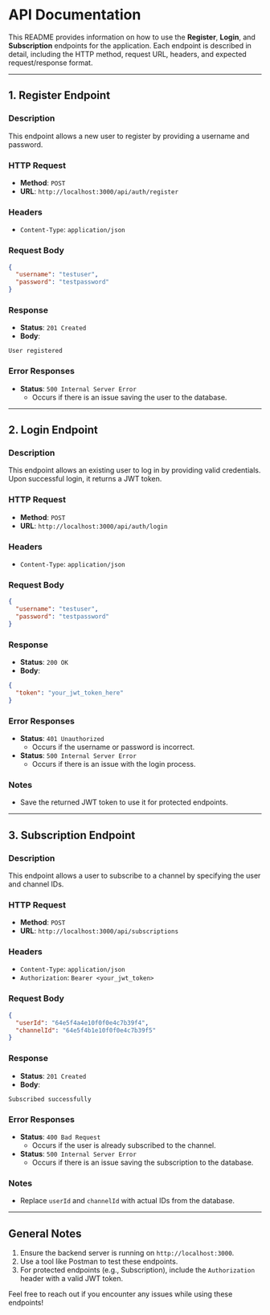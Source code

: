 # API Documentation

This README provides information on how to use the **Register**, **Login**, and **Subscription** endpoints for the application. Each endpoint is described in detail, including the HTTP method, request URL, headers, and expected request/response format.

---

## **1. Register Endpoint**

### **Description**

This endpoint allows a new user to register by providing a username and password.

### **HTTP Request**

- **Method**: `POST`
- **URL**: `http://localhost:3000/api/auth/register`

### **Headers**

- `Content-Type`: `application/json`

### **Request Body**

```json
{
  "username": "testuser",
  "password": "testpassword"
}
```

### **Response**

- **Status**: `201 Created`
- **Body**:

```
User registered
```

### **Error Responses**

- **Status**: `500 Internal Server Error`
  - Occurs if there is an issue saving the user to the database.

---

## **2. Login Endpoint**

### **Description**

This endpoint allows an existing user to log in by providing valid credentials. Upon successful login, it returns a JWT token.

### **HTTP Request**

- **Method**: `POST`
- **URL**: `http://localhost:3000/api/auth/login`

### **Headers**

- `Content-Type`: `application/json`

### **Request Body**

```json
{
  "username": "testuser",
  "password": "testpassword"
}
```

### **Response**

- **Status**: `200 OK`
- **Body**:

```json
{
  "token": "your_jwt_token_here"
}
```

### **Error Responses**

- **Status**: `401 Unauthorized`
  - Occurs if the username or password is incorrect.
- **Status**: `500 Internal Server Error`
  - Occurs if there is an issue with the login process.

### **Notes**

- Save the returned JWT token to use it for protected endpoints.

---

## **3. Subscription Endpoint**

### **Description**

This endpoint allows a user to subscribe to a channel by specifying the user and channel IDs.

### **HTTP Request**

- **Method**: `POST`
- **URL**: `http://localhost:3000/api/subscriptions`

### **Headers**

- `Content-Type`: `application/json`
- `Authorization`: `Bearer <your_jwt_token>`

### **Request Body**

```json
{
  "userId": "64e5f4a4e10f0f0e4c7b39f4",
  "channelId": "64e5f4b1e10f0f0e4c7b39f5"
}
```

### **Response**

- **Status**: `201 Created`
- **Body**:

```
Subscribed successfully
```

### **Error Responses**

- **Status**: `400 Bad Request`
  - Occurs if the user is already subscribed to the channel.
- **Status**: `500 Internal Server Error`
  - Occurs if there is an issue saving the subscription to the database.

### **Notes**

- Replace `userId` and `channelId` with actual IDs from the database.

---

## **General Notes**

1. Ensure the backend server is running on `http://localhost:3000`.
2. Use a tool like Postman to test these endpoints.
3. For protected endpoints (e.g., Subscription), include the `Authorization` header with a valid JWT token.

Feel free to reach out if you encounter any issues while using these endpoints!
